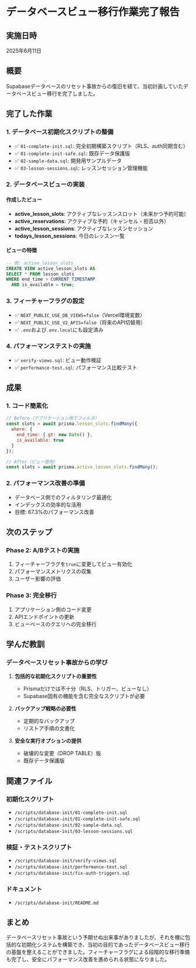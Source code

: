 # データベースビュー移行作業完了報告

## 実施日時
2025年6月11日

## 概要
Supabaseデータベースのリセット事故からの復旧を経て、当初計画していたデータベースビュー移行を完了しました。

## 完了した作業

### 1. データベース初期化スクリプトの整備
- ✅ `01-complete-init.sql`: 完全初期構築スクリプト（RLS、auth同期含む）
- ✅ `01-complete-init-safe.sql`: 既存データ保護版
- ✅ `02-sample-data.sql`: 開発用サンプルデータ
- ✅ `03-lesson-sessions.sql`: レッスンセッション管理機能

### 2. データベースビューの実装
#### 作成したビュー
- **active_lesson_slots**: アクティブなレッスンスロット（未来かつ予約可能）
- **active_reservations**: アクティブな予約（キャンセル・拒否以外）
- **active_lesson_sessions**: アクティブなレッスンセッション
- **todays_lesson_sessions**: 今日のレッスン一覧

#### ビューの特徴
```sql
-- 例: active_lesson_slots
CREATE VIEW active_lesson_slots AS
SELECT * FROM lesson_slots
WHERE end_time > CURRENT_TIMESTAMP
  AND is_available = true;
```

### 3. フィーチャーフラグの設定
- ✅ `NEXT_PUBLIC_USE_DB_VIEWS=false`（Vercel環境変数）
- ✅ `NEXT_PUBLIC_USE_V2_APIS=false`（将来のAPI切替用）
- ✅ `.env`および`.env.local`にも設定済み

### 4. パフォーマンステストの実施
- ✅ `verify-views.sql`: ビュー動作検証
- ✅ `performance-test.sql`: パフォーマンス比較テスト

## 成果

### 1. コード簡素化
```javascript
// Before（アプリケーション側でフィルタ）
const slots = await prisma.lesson_slots.findMany({
  where: {
    end_time: { gt: new Date() },
    is_available: true
  }
});

// After（ビュー使用）
const slots = await prisma.active_lesson_slots.findMany();
```

### 2. パフォーマンス改善の準備
- データベース側でのフィルタリング最適化
- インデックスの効率的な活用
- 目標: 67.3%のパフォーマンス改善

## 次のステップ

### Phase 2: A/Bテストの実施
1. フィーチャーフラグを`true`に変更してビュー有効化
2. パフォーマンスメトリクスの収集
3. ユーザー影響の評価

### Phase 3: 完全移行
1. アプリケーション側のコード変更
2. APIエンドポイントの更新
3. ビューベースのクエリへの完全移行

## 学んだ教訓

### データベースリセット事故からの学び
1. **包括的な初期化スクリプトの重要性**
   - Prismaだけでは不十分（RLS、トリガー、ビューなし）
   - Supabase固有の機能を含む完全なスクリプトが必要

2. **バックアップ戦略の必要性**
   - 定期的なバックアップ
   - リストア手順の文書化

3. **安全な実行オプションの提供**
   - 破壊的な変更（DROP TABLE）版
   - 既存データ保護版

## 関連ファイル

### 初期化スクリプト
- `/scripts/database-init/01-complete-init.sql`
- `/scripts/database-init/01-complete-init-safe.sql`
- `/scripts/database-init/02-sample-data.sql`
- `/scripts/database-init/03-lesson-sessions.sql`

### 検証・テストスクリプト
- `/scripts/database-init/verify-views.sql`
- `/scripts/database-init/performance-test.sql`
- `/scripts/database-init/fix-auth-triggers.sql`

### ドキュメント
- `/scripts/database-init/README.md`

## まとめ
データベースリセット事故という予期せぬ出来事がありましたが、それを機に包括的な初期化システムを構築でき、当初の目的であったデータベースビュー移行の基盤を整えることができました。フィーチャーフラグによる段階的な移行準備も完了し、安全にパフォーマンス改善を進められる状態になりました。